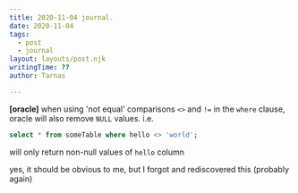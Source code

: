 ```yaml
---
title: 2020-11-04 journal.
date: 2020-11-04
tags:
  - post
  - journal
layout: layouts/post.njk
writingTime: ??
author: Tarnas

---
```


**[oracle]** when using 'not equal' comparisons `<>` and `!=` in the `where` clause, oracle will also remove `NULL` values. i.e.
```sql
select * from someTable where hello <> 'world';
```
will only return non-null values of `hello` column

yes, it should be obvious to me, but I forgot and rediscovered this (probably again)
